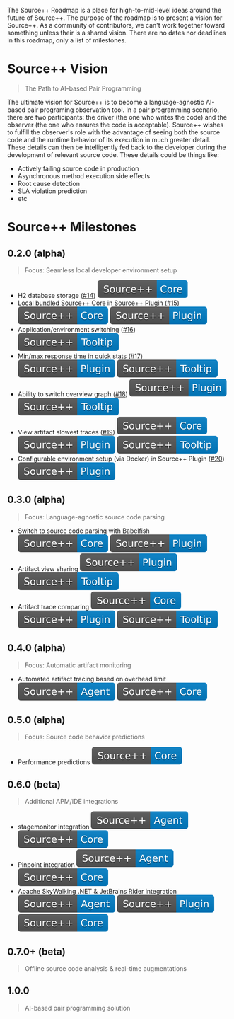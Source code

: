 The Source++ Roadmap is a place for high-to-mid-level ideas around the future of Source++.
The purpose of the roadmap is to present a vision for Source++.
As a community of contributors, we can't work together toward something unless their is a shared vision. There are no dates nor deadlines in this roadmap, only a list of milestones.

# Source++ Vision

> The Path to AI-based Pair Programming

The ultimate vision for Source++ is to become a language-agnostic AI-based pair programing observation tool. In a pair programming scenario, there are two participants: the driver (the one who writes the code) and the observer (the one who ensures the code is acceptable). Source++ wishes to fulfill the observer's role with the advantage of seeing both the source code and the runtime behavior of its execution in much greater detail. These details can then be intelligently fed back to the developer during the development of relevant source code. These details could be things like:

- Actively failing source code in production
- Asynchronous method execution side effects
- Root cause detection
- SLA violation prediction
- etc

# Source++ Milestones

## 0.2.0 (alpha)

> Focus: Seamless local developer environment setup

 - H2 database storage ([#14](https://github.com/CodeBrig/Source/issues/14)) ![](../../images/roadmap/Source++-Core-blue.svg)
 - Local bundled Source++ Core in Source++ Plugin ([#15](https://github.com/CodeBrig/Source/issues/15)) ![](../../images/roadmap/Source++-Core-blue.svg) ![](../../images/roadmap/Source++-Plugin-blue.svg)
 - Application/environment switching ([#16](https://github.com/CodeBrig/Source/issues/16)) ![](../../images/roadmap/Source++-Tooltip-blue.svg)
 - Min/max response time in quick stats ([#17](https://github.com/CodeBrig/Source/issues/17)) ![](../../images/roadmap/Source++-Plugin-blue.svg) ![](../../images/roadmap/Source++-Tooltip-blue.svg)
 - Ability to switch overview graph ([#18](https://github.com/CodeBrig/Source/issues/18)) ![](../../images/roadmap/Source++-Plugin-blue.svg) ![](../../images/roadmap/Source++-Tooltip-blue.svg)
 - View artifact slowest traces ([#19](https://github.com/CodeBrig/Source/issues/19)) ![](../../images/roadmap/Source++-Core-blue.svg) ![](../../images/roadmap/Source++-Plugin-blue.svg) ![](../../images/roadmap/Source++-Tooltip-blue.svg)
 - Configurable environment setup (via Docker) in Source++ Plugin ([#20](https://github.com/CodeBrig/Source/issues/20)) ![](../../images/roadmap/Source++-Plugin-blue.svg)

## 0.3.0 (alpha)

> Focus: Language-agnostic source code parsing

 - Switch to source code parsing with Babelfish ![](../../images/roadmap/Source++-Core-blue.svg) ![](../../images/roadmap/Source++-Plugin-blue.svg)
 - Artifact view sharing ![](../../images/roadmap/Source++-Plugin-blue.svg) ![](../../images/roadmap/Source++-Tooltip-blue.svg)
 - Artifact trace comparing ![](../../images/roadmap/Source++-Core-blue.svg) ![](../../images/roadmap/Source++-Plugin-blue.svg) ![](../../images/roadmap/Source++-Tooltip-blue.svg)

## 0.4.0 (alpha)

> Focus: Automatic artifact monitoring

 - Automated artifact tracing based on overhead limit ![](../../images/roadmap/Source++-Agent-blue.svg) ![](../../images/roadmap/Source++-Core-blue.svg)

## 0.5.0 (alpha)

> Focus: Source code behavior predictions

 - Performance predictions ![](../../images/roadmap/Source++-Core-blue.svg)

## 0.6.0 (beta)

> Additional APM/IDE integrations

 - stagemonitor integration ![](../../images/roadmap/Source++-Agent-blue.svg) ![](../../images/roadmap/Source++-Core-blue.svg)
 - Pinpoint integration ![](../../images/roadmap/Source++-Agent-blue.svg) ![](../../images/roadmap/Source++-Core-blue.svg)
 - Apache SkyWalking .NET & JetBrains Rider integration ![](../../images/roadmap/Source++-Agent-blue.svg) ![](../../images/roadmap/Source++-Plugin-blue.svg) ![](../../images/roadmap/Source++-Core-blue.svg)

## 0.7.0+ (beta)

> Offline source code analysis & real-time augmentations

## 1.0.0

> AI-based pair programming solution
